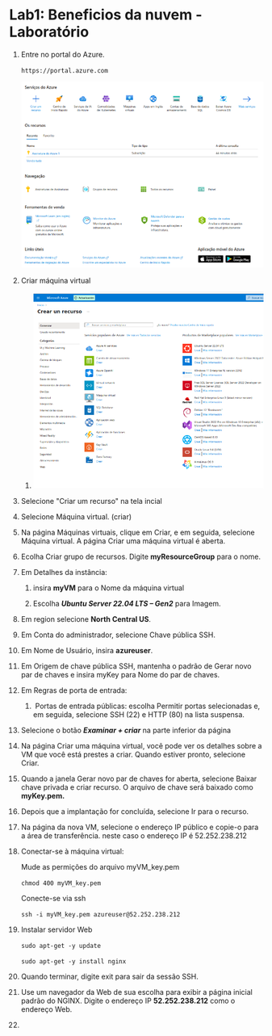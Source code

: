 # Lab1: Beneficios da nuvem - Laboratório

1. Entre no portal do Azure.
   
   `https://portal.azure.com`
   
   ![image1](images/1.png)

2. Criar máquina virtual
   
   1. ![image1](images/2.png)

3. Selecione "Criar um recurso" na tela incial

4. Selecione Máquina virtual. (criar)

5. Na página Máquinas virtuais, clique em Criar, e em seguida, selecione Máquina virtual. A página Criar uma máquina virtual é aberta.

6. Ecolha Criar grupo de recursos. Digite **myResourceGroup** para o nome.

7. Em Detalhes da instância:
   
   1. insira **myVM** para o Nome da máquina virtual 
   
   2. Escolha ***Ubuntu Server 22.04 LTS – Gen2*** para Imagem.

8. Em region selecione **North Central US**.

9. Em Conta do administrador, selecione Chave pública SSH.

10. Em Nome de Usuário, insira **azureuser**.

11. Em Origem de chave pública SSH, mantenha o padrão de Gerar novo par de chaves e insira myKey para Nome do par de chaves.

12. Em Regras de porta de entrada:
    
    1.  Portas de entrada públicas: escolha Permitir portas selecionadas e, em seguida, selecione SSH (22) e HTTP (80) na lista suspensa.

13. Selecione o botão ***Examinar + criar*** na parte inferior da página

14. Na página Criar uma máquina virtual, você pode ver os detalhes sobre a VM que você está prestes a criar. Quando estiver pronto, selecione Criar.

15. Quando a janela Gerar novo par de chaves for aberta, selecione Baixar chave privada e criar recurso. O arquivo de chave será baixado como **myKey.pem.** 

16. Depois que a implantação for concluída, selecione Ir para o recurso.

17. Na página da nova VM, selecione o endereço IP público e copie-o para a área de transferência. neste caso o endereço IP é 52.252.238.212

18. Conectar-se à máquina virtual:
    
    Mude as permições do arquivo myVM_key.pem
    
    `chmod 400 myVM_key.pem`
    
    Conecte-se via ssh
    
    `ssh -i myVM_key.pem azureuser@52.252.238.212`

19. Instalar servidor Web
    
    `sudo apt-get -y update`
    
    `sudo apt-get -y install nginx`

20. Quando terminar, digite exit para sair da sessão SSH.

21. Use um navegador da Web de sua escolha para exibir a página inicial padrão do NGINX. Digite o endereço IP **52.252.238.212** como o endereço Web.

22. 
